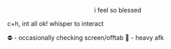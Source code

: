 <p align="center">
i feel so blessed
</p>

<p>c+h, int all ok!
whisper to interact</p>
⛔ - occasionally checking screen/offtab
🌙 - heavy afk
